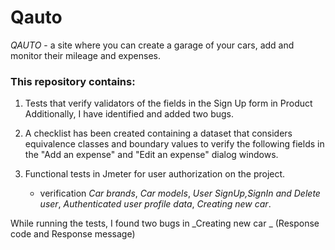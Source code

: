# Qauto
_QAUTO_ - a site where you can create a garage of your cars, add and monitor their mileage and expenses.

### This repository contains:

1. Tests that verify validators of the fields in the Sign Up form in Product
Additionally, I have identified and added two bugs.

2. A checklist has been created containing a dataset that considers equivalence classes 
and boundary values to verify the following fields in the "Add an expense" and "Edit an expense" dialog windows.

3.  Functional tests in Jmeter for user authorization on the project.
    - verification _Car brands_, _Car models_, _User SignUp,SignIn and Delete user_, _Authenticated user profile data_, _Creating new car_.

While running the tests, I found two bugs in _Creating new car _  (Response code and Response message)




